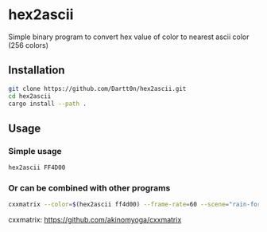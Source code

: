 # hex2ascii

Simple binary program to convert hex value of color to nearest ascii color (256 colors)

## Installation 
```bash
git clone https://github.com/Dartt0n/hex2ascii.git
cd hex2ascii
cargo install --path .
```

## Usage
### Simple usage
```bash
hex2ascii FF4D00
```
### Or can be combined with other programs
```bash
cxxmatrix --color=$(hex2ascii ff4d00) --frame-rate=60 --scene="rain-forever"
``` 
cxxmatrix: https://github.com/akinomyoga/cxxmatrix
